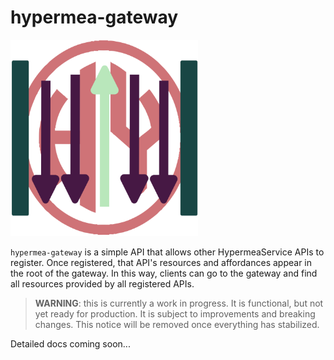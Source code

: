 # hypermea-gateway
<img src="/img/hypermea-gateway-logo.svg" width="300" />

`hypermea-gateway` is a simple API that allows other HypermeaService APIs to register.  Once registered, that API's resources and affordances appear in the root of the gateway.  In this way, clients can go to the gateway and find all resources provided by all registered APIs.

> **WARNING**: this is currently a work in progress.  It is functional, but not yet ready for production.  It is subject to improvements and breaking changes.  This notice will be removed once everything has stabilized.

Detailed docs coming soon...